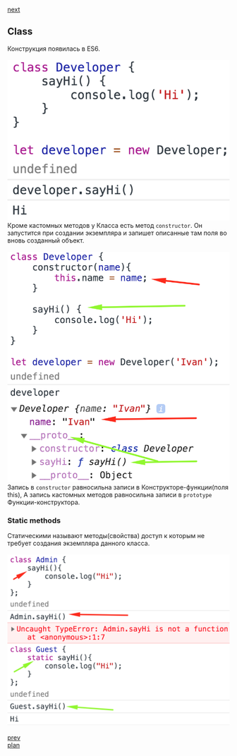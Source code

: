 <a href="03.md">next</a>

<h2>Class</h2>

<div>
Конструкция появилась в ES6.

<br/>
<br/>
<img src="./media/05-1.png">
</div>


<div>
Кроме кастомных методов у Класса есть метод
<code>constructor</code>. Он запустится при создании
экземпляра и запишет описанные там поля во вновь созданный объект.

<br/>
<br/>
<img src="./media/05-2.png">
</div>

<div>
Запись в <code>constructor</code> равносильна записи в Конструкторе-функции(поля this),
А запись кастомных методов равносильна записи в <code>prototype</code> Функции-конструктора.
</div>

<h3>Static methods</h3>
<div>
Статическими называют методы(свойства) доступ к которым не требует создания экземпляра данного класса.

<br/>
<br/>
<img src="./media/05-3.png">
</div>

<br/>
<a href="01.md">prev</a>
<br/>
<a href="00.md">plan</a>
